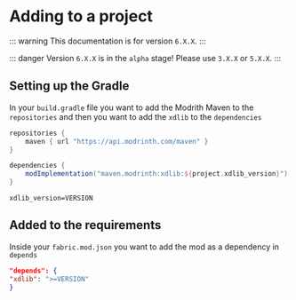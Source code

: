 ﻿# Adding to a project

::: warning
This documentation is for version `6.X.X`.
:::

::: danger
Version `6.X.X` is in the `alpha` stage! Please use `3.X.X` or `5.X.X`.
:::

## Setting up the Gradle

In your `build.gradle` file you want to add the Modrith Maven to the `repositories` and then you want to add the `xdlib`
to the `dependencies`

```groovy
repositories {
    maven { url "https://api.modrinth.com/maven" }
}

dependencies {
    modImplementation("maven.modrinth:xdlib:${project.xdlib_version}")
}
```

```properties
xdlib_version=VERSION
```

## Added to the requirements

Inside your `fabric.mod.json` you want to add the mod as a dependency in `depends`

```json
"depends": {
"xdlib": ">=VERSION"
}
```